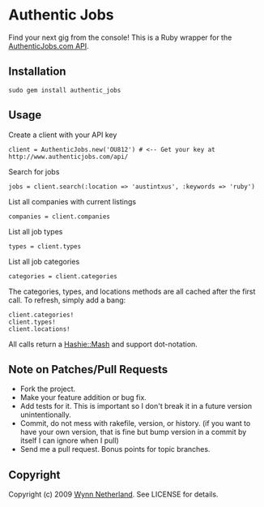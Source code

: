 # Authentic Jobs

Find your next gig from the console! This is a Ruby wrapper for the [AuthenticJobs.com API](http://www.authenticjobs.com/api/documentation/).

## Installation

    sudo gem install authentic_jobs
    
## Usage

Create a client with your API key

    client = AuthenticJobs.new('OU812') # <-- Get your key at http://www.authenticjobs.com/api/

Search for jobs

    jobs = client.search(:location => 'austintxus', :keywords => 'ruby')
    
List all companies with current listings

    companies = client.companies
    
List all job types

    types = client.types
    
List all job categories

    categories = client.categories
    

The categories, types, and locations methods are all cached after the first call. To refresh, simply add a bang:

    client.categories!
    client.types!
    client.locations!
    
All calls return a [Hashie::Mash](http://github.com/intridea/hashie) and support dot-notation.

## Note on Patches/Pull Requests
 
* Fork the project.
* Make your feature addition or bug fix.
* Add tests for it. This is important so I don't break it in a
  future version unintentionally.
* Commit, do not mess with rakefile, version, or history.
  (if you want to have your own version, that is fine but
   bump version in a commit by itself I can ignore when I pull)
* Send me a pull request. Bonus points for topic branches.

## Copyright

Copyright (c) 2009 [Wynn Netherland](http://wynnnetherland.com). See LICENSE for details.
